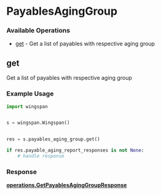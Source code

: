 # PayablesAgingGroup

### Available Operations

* [get](#get) - Get a list of payables with respective aging group

## get

Get a list of payables with respective aging group

### Example Usage

```python
import wingspan


s = wingspan.Wingspan()


res = s.payables_aging_group.get()

if res.payable_aging_report_responses is not None:
    # handle response
```


### Response

**[operations.GetPayablesAgingGroupResponse](../../models/operations/getpayablesaginggroupresponse.md)**

